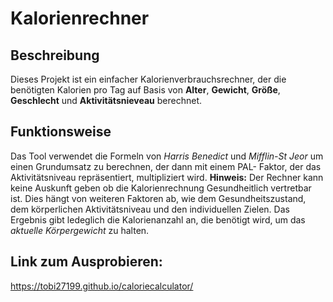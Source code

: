 # Kalorienrechner
## Beschreibung
Dieses Projekt ist ein einfacher Kalorienverbrauchsrechner, der die benötigten Kalorien pro Tag auf Basis von **Alter**, **Gewicht**, **Größe**, **Geschlecht** und **Aktivitätsnieveau** berechnet.
## Funktionsweise
Das Tool verwendet die Formeln von *Harris Benedict* und *Mifflin-St Jeor* um einen Grundumsatz zu berechnen, der dann mit einem PAL- Faktor, der das Aktivitätsniveau repräsentiert, multipliziert wird. 
**Hinweis:** Der Rechner kann keine Auskunft geben ob die Kalorienrechnung Gesundheitlich vertretbar ist. Dies hängt von weiteren Faktoren ab, wie dem Gesundheitszustand, dem körperlichen Aktivitätsniveau und den individuellen Zielen. Das Ergebnis gibt ledeglich die Kalorienanzahl an, die benötigt wird, um das *aktuelle Körpergewicht* zu halten.

## Link zum Ausprobieren:
https://tobi27199.github.io/caloriecalculator/

